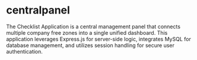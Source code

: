 # centralpanel
The Checklist Application is a central management panel that connects multiple company free zones into a single unified dashboard. This application leverages Express.js for server-side logic, integrates MySQL for database management, and utilizes session handling for secure user authentication.
